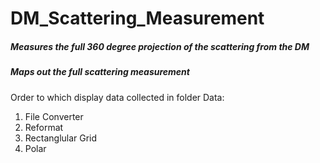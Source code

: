 # DM_Scattering_Measurement

##### Measures the full 360 degree projection of the scattering from the DM
##### Maps out the full scattering measurement


Order to which display data collected in folder Data:
1. File Converter
2. Reformat
3. Rectanglular Grid
4. Polar
